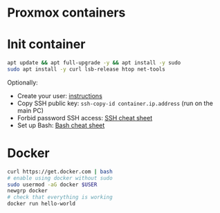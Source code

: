 
# Proxmox containers

# Init container

```bash
apt update && apt full-upgrade -y && apt install -y sudo
sudo apt install -y curl lsb-release htop net-tools
```

Optionally:
- Create your user: [instructions](../linux-users.md#create-new-user)
- Copy SSH public key: `ssh-copy-id container.ip.address` (run on the main PC)
- Forbid password SSH access: [SSH cheat sheet](../ssh.md#server-set-up-ssh)
- Set up Bash: [Bash cheat sheet](../bash-setup.md)

# Docker

```bash
curl https://get.docker.com | bash
# enable using docker without sudo
sudo usermod -aG docker $USER
newgrp docker
# check that everything is working
docker run hello-world
```
